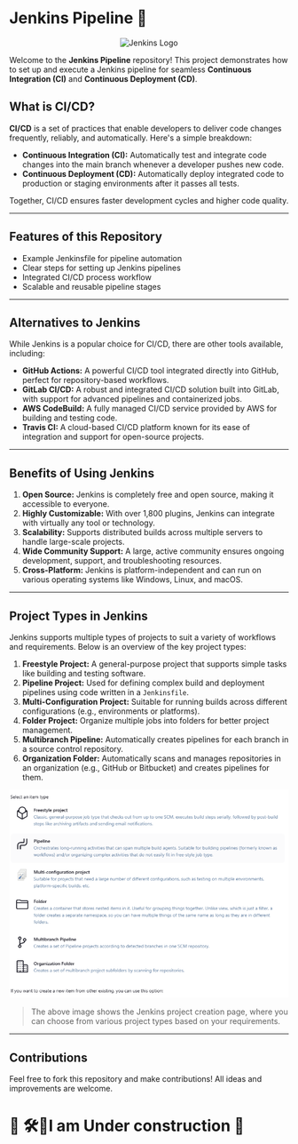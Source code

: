 # Jenkins Pipeline 🚀
<p align="center">
  <img src="https://www.jenkins.io/images/logos/beekeeper/beekeeper.png" alt="Jenkins Logo" width="300px">
</p>

Welcome to the **Jenkins Pipeline** repository! This project demonstrates how to set up and execute a Jenkins pipeline for seamless **Continuous Integration (CI)** and **Continuous Deployment (CD)**.

## What is CI/CD?

**CI/CD** is a set of practices that enable developers to deliver code changes frequently, reliably, and automatically. Here's a simple breakdown:

- **Continuous Integration (CI):** Automatically test and integrate code changes into the main branch whenever a developer pushes new code.
- **Continuous Deployment (CD):** Automatically deploy integrated code to production or staging environments after it passes all tests.

Together, CI/CD ensures faster development cycles and higher code quality.

---

## Features of this Repository

- Example Jenkinsfile for pipeline automation
- Clear steps for setting up Jenkins pipelines
- Integrated CI/CD process workflow
- Scalable and reusable pipeline stages

---

## Alternatives to Jenkins

While Jenkins is a popular choice for CI/CD, there are other tools available, including:

- **GitHub Actions:** A powerful CI/CD tool integrated directly into GitHub, perfect for repository-based workflows.
- **GitLab CI/CD:** A robust and integrated CI/CD solution built into GitLab, with support for advanced pipelines and containerized jobs.
- **AWS CodeBuild:** A fully managed CI/CD service provided by AWS for building and testing code.
- **Travis CI:** A cloud-based CI/CD platform known for its ease of integration and support for open-source projects.

---

## Benefits of Using Jenkins

1. **Open Source:** Jenkins is completely free and open source, making it accessible to everyone.
2. **Highly Customizable:** With over 1,800 plugins, Jenkins can integrate with virtually any tool or technology.
3. **Scalability:** Supports distributed builds across multiple servers to handle large-scale projects.
4. **Wide Community Support:** A large, active community ensures ongoing development, support, and troubleshooting resources.
5. **Cross-Platform:** Jenkins is platform-independent and can run on various operating systems like Windows, Linux, and macOS.

---

## Project Types in Jenkins

Jenkins supports multiple types of projects to suit a variety of workflows and requirements. Below is an overview of the key project types:

1. **Freestyle Project:** A general-purpose project that supports simple tasks like building and testing software.
2. **Pipeline Project:** Used for defining complex build and deployment pipelines using code written in a `Jenkinsfile`.
3. **Multi-Configuration Project:** Suitable for running builds across different configurations (e.g., environments or platforms).
4. **Folder Project:** Organize multiple jobs into folders for better project management.
5. **Multibranch Pipeline:** Automatically creates pipelines for each branch in a source control repository.
6. **Organization Folder:** Automatically scans and manages repositories in an organization (e.g., GitHub or Bitbucket) and creates pipelines for them.

<p align="center">
  <img src="image.png" alt="Jenkins Project Types" width="700px">
</p>

> The above image shows the Jenkins project creation page, where you can choose from various project types based on your requirements.

---

## Contributions

Feel free to fork this repository and make contributions! All ideas and improvements are welcome.
#   🚧 🛠️🛑I am Under construction 🚧





